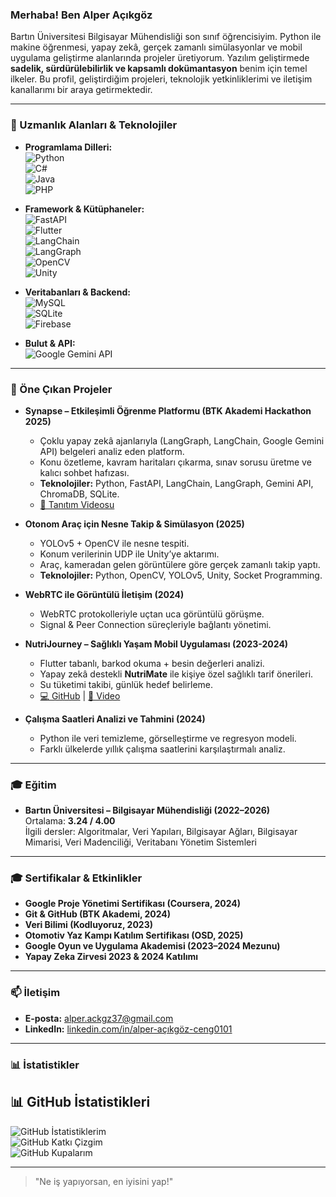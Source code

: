 ### Merhaba! Ben Alper Açıkgöz  

Bartın Üniversitesi Bilgisayar Mühendisliği son sınıf öğrencisiyim. Python ile makine öğrenmesi, yapay zekâ, gerçek zamanlı simülasyonlar ve mobil uygulama geliştirme alanlarında projeler üretiyorum. Yazılım geliştirmede **sadelik, sürdürülebilirlik ve kapsamlı dokümantasyon** benim için temel ilkeler. Bu profil, geliştirdiğim projeleri, teknolojik yetkinliklerimi ve iletişim kanallarımı bir araya getirmektedir.  

---

### 🚀 Uzmanlık Alanları & Teknolojiler  

* **Programlama Dilleri:**  
  ![Python](https://img.shields.io/badge/Python-3776AB?style=for-the-badge&logo=python&logoColor=white)  
  ![C#](https://img.shields.io/badge/C%23-239120?style=for-the-badge&logo=c-sharp&logoColor=white)  
  ![Java](https://img.shields.io/badge/Java-007396?style=for-the-badge&logo=java&logoColor=white)  
  ![PHP](https://img.shields.io/badge/PHP-777BB4?style=for-the-badge&logo=php&logoColor=white)  

* **Framework & Kütüphaneler:**  
  ![FastAPI](https://img.shields.io/badge/FastAPI-009688?style=for-the-badge&logo=fastapi&logoColor=white)  
  ![Flutter](https://img.shields.io/badge/Flutter-02569B?style=for-the-badge&logo=flutter&logoColor=white)  
  ![LangChain](https://img.shields.io/badge/LangChain-12100E?style=for-the-badge&logo=chainlink&logoColor=white)  
  ![LangGraph](https://img.shields.io/badge/LangGraph-1F1F1F?style=for-the-badge&logo=graphql&logoColor=white)  
  ![OpenCV](https://img.shields.io/badge/OpenCV-5C3EE8?style=for-the-badge&logo=opencv&logoColor=white)  
  ![Unity](https://img.shields.io/badge/Unity-000000?style=for-the-badge&logo=unity&logoColor=white)  

* **Veritabanları & Backend:**  
  ![MySQL](https://img.shields.io/badge/MySQL-4479A1?style=for-the-badge&logo=mysql&logoColor=white)  
  ![SQLite](https://img.shields.io/badge/SQLite-07405E?style=for-the-badge&logo=sqlite&logoColor=white)  
  ![Firebase](https://img.shields.io/badge/Firebase-FFCA28?style=for-the-badge&logo=firebase&logoColor=black)  

* **Bulut & API:**  
  ![Google Gemini API](https://img.shields.io/badge/Google_Gemini-1F1F1F?style=for-the-badge&logo=google-gemini&logoColor=white)  

---

### 📌 Öne Çıkan Projeler  

- **Synapse – Etkileşimli Öğrenme Platformu (BTK Akademi Hackathon 2025)**  
  * Çoklu yapay zekâ ajanlarıyla (LangGraph, LangChain, Google Gemini API) belgeleri analiz eden platform.  
  * Konu özetleme, kavram haritaları çıkarma, sınav sorusu üretme ve kalıcı sohbet hafızası.  
  * **Teknolojiler:** Python, FastAPI, LangChain, LangGraph, Gemini API, ChromaDB, SQLite.  
  * [🎥 Tanıtım Videosu](https://youtu.be/KD56_Y8iSoc)  

- **Otonom Araç için Nesne Takip & Simülasyon (2025)**  
  * YOLOv5 + OpenCV ile nesne tespiti.  
  * Konum verilerinin UDP ile Unity’ye aktarımı.  
  * Araç, kameradan gelen görüntülere göre gerçek zamanlı takip yaptı.  
  * **Teknolojiler:** Python, OpenCV, YOLOv5, Unity, Socket Programming.  

- **WebRTC ile Görüntülü İletişim (2024)**  
  * WebRTC protokolleriyle uçtan uca görüntülü görüşme.  
  * Signal & Peer Connection süreçleriyle bağlantı yönetimi.  

- **NutriJourney – Sağlıklı Yaşam Mobil Uygulaması (2023-2024)**  
  * Flutter tabanlı, barkod okuma + besin değerleri analizi.  
  * Yapay zekâ destekli **NutriMate** ile kişiye özel sağlıklı tarif önerileri.  
  * Su tüketimi takibi, günlük hedef belirleme.  
  * [💻 GitHub](https://lnkd.in/dthPdwSf) | [🎥 Video](https://lnkd.in/d555WBVS)  

- **Çalışma Saatleri Analizi ve Tahmini (2024)**  
  * Python ile veri temizleme, görselleştirme ve regresyon modeli.  
  * Farklı ülkelerde yıllık çalışma saatlerini karşılaştırmalı analiz.  

---

### 🎓 Eğitim  

- **Bartın Üniversitesi – Bilgisayar Mühendisliği (2022–2026)**  
  Ortalama: **3.24 / 4.00**  
  İlgili dersler: Algoritmalar, Veri Yapıları, Bilgisayar Ağları, Bilgisayar Mimarisi, Veri Madenciliği, Veritabanı Yönetim Sistemleri  

---

### 🎓 Sertifikalar & Etkinlikler  

* **Google Proje Yönetimi Sertifikası (Coursera, 2024)**  
* **Git & GitHub (BTK Akademi, 2024)**  
* **Veri Bilimi (Kodluyoruz, 2023)**  
* **Otomotiv Yaz Kampı Katılım Sertifikası (OSD, 2025)**  
* **Google Oyun ve Uygulama Akademisi (2023–2024 Mezunu)**  
* **Yapay Zeka Zirvesi 2023 & 2024 Katılımı**  

---

### 📫 İletişim  

* **E-posta:** alper.ackgz37@gmail.com  
* **LinkedIn:** [linkedin.com/in/alper-açıkgöz-ceng0101](https://www.linkedin.com/in/alper-açıkgöz-ceng0101)  

---

### 📊 İstatistikler  

## 📊 GitHub İstatistikleri  

![GitHub İstatistiklerim](https://github-readme-stats.vercel.app/api?username=alper&show_icons=true&theme=onedark&hide_border=true&locale=tr&custom_title=Alper%20Bugün%20Hesabının%20GitHub%20İstatistikleri)  
![GitHub Katkı Çizgim](https://github-readme-streak-stats.herokuapp.com/?user=alper&theme=onedark&hide_border=true&locale=tr)  
![GitHub Kupalarım](https://github-profile-trophy.vercel.app/?username=alper&theme=onedark&no-frame=true&no-bg=true)  



---

> "Ne iş yapıyorsan, en iyisini yap!"  
